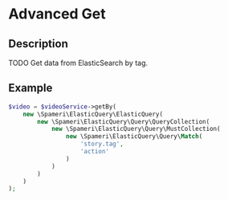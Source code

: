 # Advanced Get

## Description
TODO
Get data from ElasticSearch by tag.

## Example
```php
$video = $videoService->getBy(
	new \Spameri\ElasticQuery\ElasticQuery(
		new \Spameri\ElasticQuery\Query\QueryCollection(
			new \Spameri\ElasticQuery\Query\MustCollection(
				new \Spameri\ElasticQuery\Query\Match(
					'story.tag',
					'action'
				)
			)
		)
	)
);
```
